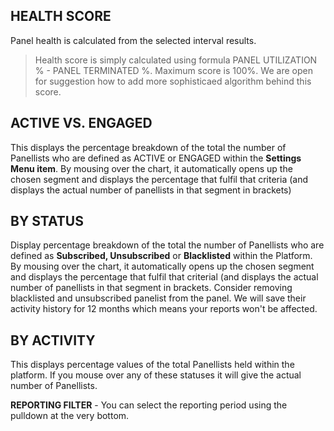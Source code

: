 ## HEALTH SCORE

Panel health is calculated from the selected interval results.

> Health score is simply calculated using formula PANEL UTILIZATION % - PANEL TERMINATED %. Maximum score is 100%. We are open for suggestion how to add more sophisticaed algorithm behind this score. 

## ACTIVE VS. ENGAGED

This displays the percentage breakdown of the total the number of Panellists who are defined as ACTIVE or ENGAGED within the **Settings Menu item**.  By mousing over the chart, it automatically opens up the chosen segment and displays the percentage that fulfil that criteria (and displays the actual number of panellists in that segment in brackets)

## BY STATUS

Display percentage breakdown of the total the number of Panellists who are defined as **Subscribed, Unsubscribed** or **Blacklisted** within the Platform.  By mousing over the chart, it automatically opens up the chosen segment and displays the percentage that fulfil that criterial (and displays the actual number of panellists in that segment in brackets. Consider removing blacklisted and unsubscribed panelist from the panel. We will save their activity history for 12 months which means your reports won't be affected.

## BY ACTIVITY

This displays percentage values of the total Panellists held within the platform.  If you mouse over any of these statuses it will give the actual number of Panellists.

**REPORTING FILTER** - You can select the reporting period using the pulldown at the very bottom.
